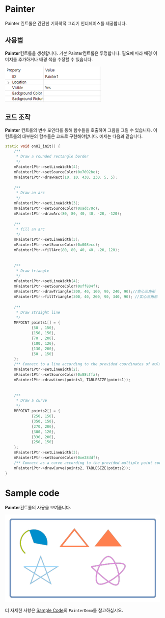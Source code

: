 # Painter
Painter 컨트롤은 간단한 기하학적 그리기 인터페이스를 제공합니다.

## 사용법
**Painter**컨트롤을 생성합니다. 기본 Painter컨트롤은 투명합니다. 필요에 따라 배경 이미지를 추가하거나 배경 색을 수정할 수 있습니다.

![](assets/painter/properties.png)

## 코드 조작
**Painter** 컨트롤의 변수 포인터를 통해 함수들을 호출하여 그림을 그릴 수 있습니다. 이 컨트롤의 대부분의 함수들은 코드로 구현해야합니다. 예제는 다음과 같습니다.

```c++
static void onUI_init() {
    /**
     * Draw a rounded rectangle border
     */
    mPainter1Ptr->setLineWidth(4);
    mPainter1Ptr->setSourceColor(0x7092be);
    mPainter1Ptr->drawRect(10, 10, 430, 230, 5, 5);

    /**
     * Draw an arc
     */
    mPainter1Ptr->setLineWidth(3);
    mPainter1Ptr->setSourceColor(0xadc70c);
    mPainter1Ptr->drawArc(80, 80, 40, 40, -20, -120);

    /**
     * fill an arc
     */
    mPainter1Ptr->setLineWidth(3);
    mPainter1Ptr->setSourceColor(0x008ecc);
    mPainter1Ptr->fillArc(80, 80, 40, 40, -20, 120);


    /**
     * Draw triangle
     */
    mPainter1Ptr->setLineWidth(4);
    mPainter1Ptr->setSourceColor(0xff804f);
    mPainter1Ptr->drawTriangle(200, 40, 160, 90, 240, 90);//空心三角形
    mPainter1Ptr->fillTriangle(300, 40, 260, 90, 340, 90); //实心三角形

    /**
     * Draw straight line
     */
    MPPOINT points1[] = {
            {50 , 150},
            {150, 150},
            {70 , 200},
            {100, 120},
            {130, 200},
            {50 , 150}
    };
    /** Connect to a line according to the provided coordinates of multiple points */
    mPainter1Ptr->setLineWidth(2);
    mPainter1Ptr->setSourceColor(0x88cffa);
    mPainter1Ptr->drawLines(points1, TABLESIZE(points1));


    /**
     * Draw a curve
     */
    MPPOINT points2[] = {
            {250, 150},
            {350, 150},
            {270, 200},
            {300, 120},
            {330, 200},
            {250, 150}
    };
    mPainter1Ptr->setLineWidth(3);
    mPainter1Ptr->setSourceColor(0xe28ddf);
    /** Connect as a curve according to the provided multiple point coordinates */
    mPainter1Ptr->drawCurve(points2, TABLESIZE(points2));
}
```
# Sample code
**Painter**컨트롤의 사용을 보여줍니다.

![](assets/painter/preview.png) 

더 자세한 사항은 [Sample Code](demo_download.md#demo_download)의 `PainterDemo`를 참고하십시오.
